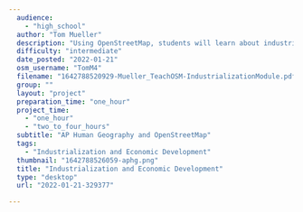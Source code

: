 ```yaml
---
  audience: 
    - "high_school"
  author: "Tom Mueller"
  description: "Using OpenStreetMap, students will learn about industrialization and economic development by comparing and contrasting Primary, Secondary and Tertiary Economic Sectors, and making a connection to local industrial map features found in the school's community."
  difficulty: "intermediate"
  date_posted: "2022-01-21"
  osm_username: "TomM4"
  filename: "1642788520929-Mueller_TeachOSM-IndustrializationModule.pdf"
  group: ""
  layout: "project"
  preparation_time: "one_hour"
  project_time: 
    - "one_hour"
    - "two_to_four_hours"
  subtitle: "AP Human Geography and OpenStreetMap"
  tags: 
    - "Industrialization and Economic Development"
  thumbnail: "1642788526059-aphg.png"
  title: "Industrialization and Economic Development"
  type: "desktop"
  url: "2022-01-21-329377"

---
```

